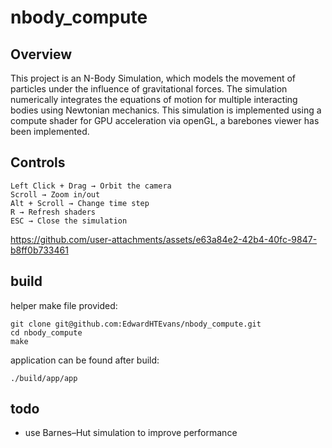# nbody_compute

## Overview

This project is an N-Body Simulation, which models the movement of particles under the influence of gravitational forces. The simulation numerically integrates the equations of motion for multiple interacting bodies using Newtonian mechanics.
This simulation is implemented using a compute shader for GPU acceleration via openGL, a barebones viewer has been implemented.

## Controls
    Left Click + Drag → Orbit the camera
    Scroll → Zoom in/out
    Alt + Scroll → Change time step
    R → Refresh shaders
    ESC → Close the simulation


https://github.com/user-attachments/assets/e63a84e2-42b4-40fc-9847-b8ff0b733461


## build
helper make file provided:
```
git clone git@github.com:EdwardHTEvans/nbody_compute.git
cd nbody_compute
make
```
application can be found after build:
```
./build/app/app
```

## todo

- use Barnes–Hut simulation to improve performance

